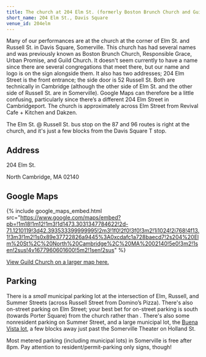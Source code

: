 ```yaml
---
title: The church at 204 Elm St. (formerly Boston Brunch Church and Guild Church)
short_name: 204 Elm St., Davis Square
venue_id: 204elm
---
```


Many of our performances are at the church at the corner of Elm St. and Russell St. in Davis Square, Somerville. This church has had several names and was previously known as Boston Brunch Church, Responsible Grace, Urban Promise, and Guild Church. It doesn't seem currently to have a name since there are several congregations that meet there, but our name and logo is on the sign alongside them. It also has two addresses; 204 Elm Street is the front entrance; the side door is 52 Russell St. Both are technically in Cambridge (although the other side of Elm St. and the other side of Russell St. are in Somerville). Google Maps can therefore be a little confusing, particularly since there’s a different 204 Elm Street in Cambridgeport. The church is approximately across Elm Street from Revival Cafe + Kitchen and Dakzen.

The Elm St. @ Russell St. bus stop on the 87 and 96 routes is right at the church, and it's just a few blocks from the Davis Square T stop.

## Address

204 Elm St.

North Cambridge, MA 02140

## Google Maps

{% include google_maps_embed.html src="https://www.google.com/maps/embed?pb=!1m18!1m12!1m3!1d1473.3031347784622!2d-71.1210119!3d42.393533399999995!2m3!1f0!2f0!3f0!3m2!1i1024!2i768!4f13.1!3m3!1m2!1s0x89e37722826a9445%3A0xcdafc1a728baecd7!2s204%20Elm%20St%2C%20North%20Cambridge%2C%20MA%2002140!5e0!3m2!1sen!2sus!4v1677960601600!5m2!1sen!2sus" %}

[View Guild Church on a larger map here.](https://goo.gl/maps/n1PqunptZvBo8Vmz7)

## Parking

There is a _small_ municipal parking lot at the intersection of Elm, Russell, and Summer Streets (across Russell Street from Domino’s Pizza). There's also on-street parking on Elm Street; your best bet for on-street parking is south (towards Porter Square) from the church rather than . There's also some nonresident parking on Summer Street, and a large municipal lot, the [Buena Vista lot](https://www.google.com/maps/place/Buena+Vista+Lot/@42.397609,-71.1247486,19z/data=!4m5!3m4!1s0x89e3779f76b7c5ab:0x555683b7cd0df9b3!8m2!3d42.397609!4d-71.1242885), a few blocks away just past the Somerville Theater on Holland St.

Most metered parking (including municipal lots) in Somerville is free after 8pm. Pay attention to resident/permit-parking only signs, though!

